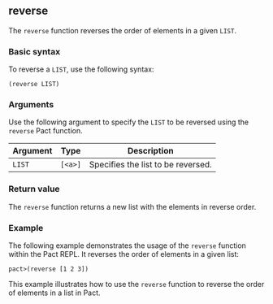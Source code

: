 ## reverse
The `reverse` function reverses the order of elements in a given `LIST`.

### Basic syntax

To reverse a `LIST`, use the following syntax:

`(reverse LIST)`

### Arguments

Use the following argument to specify the `LIST` to be reversed using the `reverse` Pact function.

| Argument | Type | Description |
| --- | --- | --- |
| `LIST` | `[<a>]` | Specifies the list to be reversed. |

### Return value

The `reverse` function returns a new list with the elements in reverse order.

### Example

The following example demonstrates the usage of the `reverse` function within the Pact REPL. It reverses the order of elements in a given list:

```pact
pact>(reverse [1 2 3])
```

This example illustrates how to use the `reverse` function to reverse the order of elements in a list in Pact.
